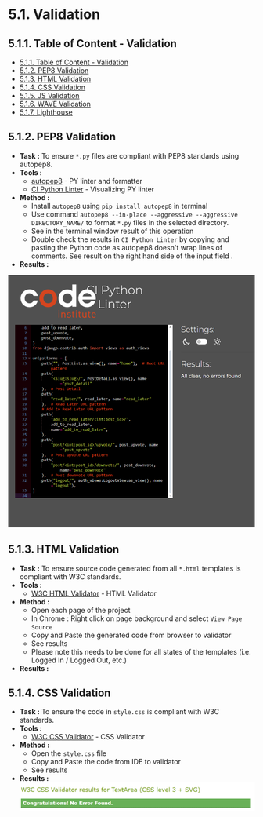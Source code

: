 # **5.1. Validation**

## **5.1.1. Table of Content - Validation**
- [5.1.1. Table of Content - Validation](<#511-table-of-content-validation>)
- [5.1.2. PEP8 Validation](<#512-pep8-validation>)
- [5.1.3. HTML Validation](<#513-html-validation>)
- [5.1.4. CSS Validation](<#514-css-validation>)
- [5.1.5. JS Validation](<#515-js-validation>)
- [5.1.6. WAVE Validation](<#516-wave-validation>)
- [5.1.7. Lighthouse](<#517-lighthouse>)

## **5.1.2. PEP8 Validation**

- **Task :** To ensure `*.py` files are compliant with PEP8 standards using autopep8.
- **Tools :** 
  - [autopep8](https://github.com/hhatto/autopep8) - PY linter and formatter
  - [CI Python Linter](https://pep8ci.herokuapp.com/) - Visualizing PY linter
- **Method :** 
   - Install `autopep8` using `pip install autopep8` in terminal
   - Use command `autopep8 --in-place --aggressive --aggressive DIRECTORY_NAME/` to format `*.py` files in the selected directory. 
   - See in the terminal window result of this operation 
   - Double check the results in `CI Python Linter` by copying and pasting the Python code as autopep8 doesn't wrap lines of comments. See result on the right hand side of the input field .
- **Results :**

![Linter Result](/docs/validation/linter_validation.png)

## **5.1.3. HTML Validation**

- **Task :** To ensure source code generated from all `*.html` templates is compliant with W3C standards.
- **Tools :** 
  - [W3C HTML Validator](https://validator.w3.org/) - HTML Validator
- **Method :** 
   - Open each page of the project
   - In Chrome : Right click on page background and select `View Page Source`
   - Copy and Paste the generated code from browser to validator
   - See results 
   - Please note this needs to be done for all states of the templates (i.e. Logged In / Logged Out, etc.)
- **Results :**

## **5.1.4. CSS Validation**

- **Task :** To ensure the code in `style.css` is compliant with W3C standards.
- **Tools :** 
  - [W3C CSS Validator](https://jigsaw.w3.org/css-validator/) - CSS Validator
- **Method :** 
   - Open the `style.css` file
   - Copy and Paste the code from IDE to validator
   - See results
- **Results :**
![CSS Validation](/docs/validation/css_validation.png)